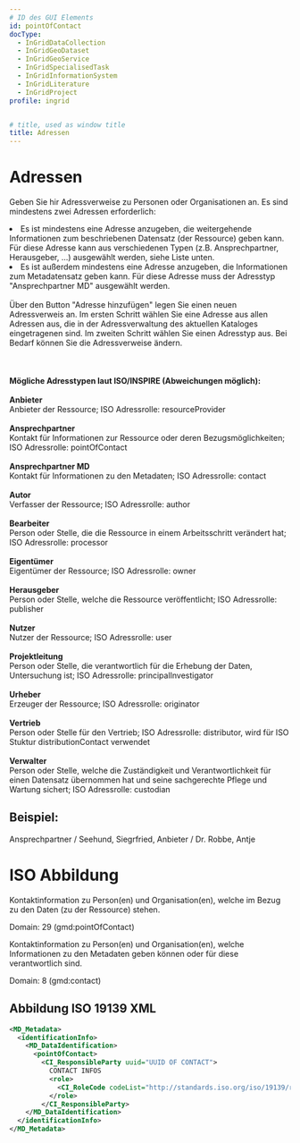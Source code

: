 ```yaml
---
# ID des GUI Elements
id: pointOfContact
docType:
  - InGridDataCollection
  - InGridGeoDataset
  - InGridGeoService
  - InGridSpecialisedTask
  - InGridInformationSystem
  - InGridLiterature
  - InGridProject
profile: ingrid


# title, used as window title
title: Adressen
---
```


# Adressen

Geben Sie hir Adressverweise zu Personen oder Organisationen an. Es sind mindestens zwei Adressen erforderlich:<br>
<li>Es ist mindestens eine Adresse anzugeben, die weitergehende Informationen zum beschriebenen Datensatz (der Ressource) geben kann. Für diese Adresse kann aus verschiedenen Typen (z.B. Ansprechpartner, Herausgeber, ...) ausgewählt werden, siehe Liste unten.<br>
<li>Es ist außerdem mindestens eine Adresse anzugeben, die Informationen zum Metadatensatz geben kann. Für diese Adresse muss der Adresstyp "Ansprechpartner MD" ausgewählt werden.<br><br>
Über den Button "Adresse hinzufügen" legen Sie einen neuen Adressverweis an. Im ersten Schritt wählen Sie eine Adresse aus allen Adressen aus, die in der Adressverwaltung des aktuellen Kataloges eingetragenen sind. Im zweiten Schritt wählen Sie einen Adresstyp aus. Bei Bedarf können Sie die Adressverweise ändern. 
<br><br><br><br><b>Mögliche Adresstypen laut ISO/INSPIRE (Abweichungen möglich):
</b><br><br><b>Anbieter</b><br>Anbieter der Ressource; ISO Adressrolle: resourceProvider<br><br><b>Ansprechpartner</b><br>Kontakt für Informationen zur Ressource oder deren Bezugsmöglichkeiten; ISO Adressrolle: pointOfContact<br><br><b>Ansprechpartner MD</b><br>Kontakt für Informationen zu den Metadaten; ISO Adressrolle: contact<br><br><b>Autor</b><br>Verfasser der Ressource; ISO Adressrolle: author<br><br><b>Bearbeiter</b><br>Person oder Stelle, die die Ressource in einem Arbeitsschritt verändert hat; ISO Adressrolle: processor<br><br><b>Eigentümer</b><br>Eigentümer der Ressource; ISO Adressrolle: owner<br><br><b>Herausgeber</b><br>Person oder Stelle, welche die Ressource veröffentlicht; ISO Adressrolle: publisher<br><br><b>Nutzer</b><br>Nutzer der Ressource; ISO Adressrolle: user<br><br><b>Projektleitung</b><br>Person oder Stelle, die verantwortlich für die Erhebung der Daten, Untersuchung ist; ISO Adressrolle: principalInvestigator<br><br><b>Urheber</b><br>Erzeuger der Ressource; ISO Adressrolle: originator<br><br><b>Vertrieb</b><br>Person oder Stelle für den Vertrieb; ISO Adressrolle: distributor, wird für ISO Stuktur distributionContact verwendet<br><br><b>Verwalter</b><br>Person oder Stelle, welche die Zuständigkeit und Verantwortlichkeit für einen Datensatz übernommen hat und seine sachgerechte Pflege und Wartung sichert; ISO Adressrolle: custodian

## Beispiel:

Ansprechpartner / Seehund, Siegrfried, Anbieter / Dr. Robbe, Antje

# ISO Abbildung

Kontaktinformation zu Person(en) und Organisation(en), welche im Bezug zu den Daten (zu der Ressource) stehen.

Domain: 29 (gmd:pointOfContact) 

Kontaktinformation zu Person(en) und Organisation(en), welche Informationen zu den Metadaten geben können oder für diese verantwortlich sind.

Domain: 8 (gmd:contact)

## Abbildung ISO 19139 XML

```XML
<MD_Metadata>
  <identificationInfo>
    <MD_DataIdentification>
      <pointOfContact>
        <CI_ResponsibleParty uuid="UUID OF CONTACT">
          CONTACT INFOS
          <role>
            <CI_RoleCode codeList="http://standards.iso.org/iso/19139/resources/gmxCodelists.xml#CI_RoleCode" codeListValue="ROLE CODE"/>
          </role>
        </CI_ResponsibleParty>
    </MD_DataIdentification>
  </identificationInfo>
</MD_Metadata>
```
